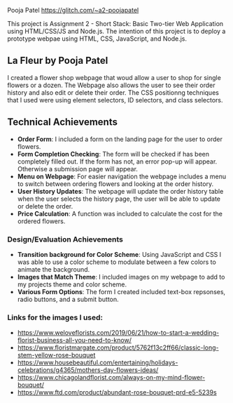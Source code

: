 Pooja Patel https://glitch.com/~a2-poojapatel

This project is Assignment 2 - Short Stack: Basic Two-tier Web Application using HTML/CSS/JS and Node.js. The intention of this project is to deploy a prototype webpae using HTML, CSS, JavaScript, and Node.js.

## La Fleur by Pooja Patel
I created a flower shop webpage that woud allow a user to shop for single flowers or a dozen. The Webpage also allows the user to see their order history and also edit or delete their order.
The CSS positionng techniques that I used were using element selectors, ID selectors, and class selectors. 

## Technical Achievements
- **Order Form**: I included a form on the landing page for the user to order flowers.
- **Form Completion Checking**: The form will be checked if has been completely filled out. If the form has not, an error pop-up will appear. Otherwise a submission page will appear.
- **Menu on Webpage**: For easier navigation the webpage includes a menu to switch between ordering flowers and looking at the order history.
- **User History Updates**: The webpage will update the order history table when the user selects the history page, the user will be able to update or delete the order. 
- **Price Calculation**: A function was included to calculate the cost for the ordered flowers.
### Design/Evaluation Achievements
- **Transition background for Color Scheme**:  Using JavaScript and CSS I was able to use a color scheme to modulate between a  few colors to animate the background.
- **Images that Match Theme**: I included images on my webpage to add to  my projects theme and color scheme.
- **Various Form Options**: The form I created included text-box repsonses, radio buttons, and a submit button.

### Links for the images I used:
- https://www.weloveflorists.com/2019/06/21/how-to-start-a-wedding-florist-business-all-you-need-to-know/
- https://www.floristmargate.com/product/5762f13c2ff66/classic-long-stem-yellow-rose-bouquet
- https://www.housebeautiful.com/entertaining/holidays-celebrations/g4365/mothers-day-flowers-ideas/
- https://www.chicagolandflorist.com/always-on-my-mind-flower-bouquet/
- https://www.ftd.com/product/abundant-rose-bouquet-prd-e5-5239s
